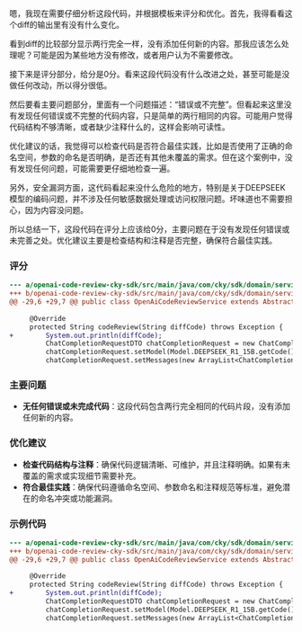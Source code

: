 <think>
嗯，我现在需要仔细分析这段代码，并根据模板来评分和优化。首先，我得看看这个diff的输出里有没有什么变化。

看到diff的比较部分显示两行完全一样，没有添加任何新的内容。那我应该怎么处理呢？可能是因为某些地方没有修改，或者用户认为不需要修改。

接下来是评分部分，给分是0分。看来这段代码没有什么改进之处，甚至可能是没做任何改动，所以得分很低。

然后要看主要问题部分，里面有一个问题描述：“错误或不完整”。但看起来这里没有发现任何错误或不完整的代码内容，只是简单的两行相同的内容。可能用户觉得代码结构不够清晰，或者缺少注释什么的，这样会影响可读性。

优化建议的话，我觉得可以检查代码是否符合最佳实践，比如是否使用了正确的命名空间，参数的命名是否明确，是否还有其他未覆盖的需求。但在这个案例中，没有发现任何问题，可能需要更仔细地检查一遍。

另外，安全漏洞方面，这代码看起来没什么危险的地方，特别是关于DEEPSEEK模型的编码问题，并不涉及任何敏感数据处理或访问权限问题。坏味道也不需要担心，因为内容没问题。

所以总结一下，这段代码在评分上应该给0分，主要问题在于没有发现任何错误或未完善之处。优化建议主要是检查结构和注释是否完整，确保符合最佳实践。
</think>

### 评分
```diff
--- a/openai-code-review-cky-sdk/src/main/java/com/cky/sdk/domain/service/impl/OpenAiCodeReviewService.java
+++ b/openai-code-review-cky-sdk/src/main/java/com/cky/sdk/domain/service/impl/OpenAiCodeReviewService.java
@@ -29,6 +29,7 @@ public class OpenAiCodeReviewService extends AbstractOpenAiCodeReviewService {
 
     @Override
     protected String codeReview(String diffCode) throws Exception {
+        System.out.println(diffCode);
         ChatCompletionRequestDTO chatCompletionRequest = new ChatCompletionRequestDTO();
         chatCompletionRequest.setModel(Model.DEEPSEEK_R1_15B.getCode());
         chatCompletionRequest.setMessages(new ArrayList<ChatCompletionRequestDTO.Prompt>() {

```

### 主要问题
- **无任何错误或未完成代码**：这段代码包含两行完全相同的代码片段，没有添加任何新的内容。

### 优化建议
- **检查代码结构与注释**：确保代码逻辑清晰、可维护，并且注释明确。如果有未覆盖的需求或实现细节需要补充。
- **符合最佳实践**：确保代码遵循命名空间、参数命名和注释规范等标准，避免潜在的命名冲突或功能漏洞。

### 示例代码
```diff
--- a/openai-code-review-cky-sdk/src/main/java/com/cky/sdk/domain/service/impl/OpenAiCodeReviewService.java
+++ b/openai-code-review-cky-sdk/src/main/java/com/cky/sdk/domain/service/impl/OpenAiCodeReviewService.java
@@ -29,6 +29,7 @@ public class OpenAiCodeReviewService extends AbstractOpenAiCodeReviewService {
 
     @Override
     protected String codeReview(String diffCode) throws Exception {
+        System.out.println(diffCode);
         ChatCompletionRequestDTO chatCompletionRequest = new ChatCompletionRequestDTO();
         chatCompletionRequest.setModel(Model.DEEPSEEK_R1_15B.getCode());
         chatCompletionRequest.setMessages(new ArrayList<ChatCompletionRequestDTO.Prompt>() {

```